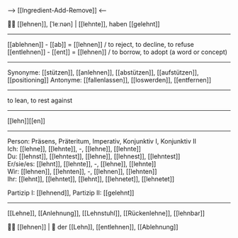  --> [[Ingredient-Add-Remove]] <--

🙅‍♀️ [[lehnen]], [ˈleːnən] | [[lehnte]], haben [[gelehnt]]

---
[[ablehnen]] - [[ab]] = [[lehnen]]   / to reject, to decline, to refuse
[[entlehnen]] - [[ent]] = [[lehnen]] / to borrow, to adopt (a word or concept)


---
Synonyme: [[stützen]], [[anlehnen]], [[abstützen]], [[aufstützen]], [[positioning]]
Antonyme: [[fallenlassen]], [[loswerden]], [[entfernen]]

---
to lean, to rest against

---
[[lehn]][[en]]
   

---

Person: Präsens, Präteritum, Imperativ, Konjunktiv I, Konjunktiv II  
Ich: [[lehne]], [[lehnte]], -, [[lehne]], [[lehnte]]  
Du: [[lehnst]], [[lehntest]], [[lehne]], [[lehnest]], [[lehntest]]  
Er/sie/es: [[lehnt]], [[lehnte]], -, [[lehne]], [[lehnte]]  
Wir: [[lehnen]], [[lehnten]], -, [[lehnen]], [[lehnten]]  
Ihr: [[lehnt]], [[lehntet]], [[lehnt]], [[lehnetet]], [[lehnetet]]  

Partizip I: [[lehnend]], 
Partizip II: [[gelehnt]]

---
[[Lehne]], [[Anlehnung]], [[Lehnstuhl]], [[Rückenlehne]], [[lehnbar]]

🙅‍♀️ [[lehnen]] | 🗽 der [[Lehn]], [[entlehnen]], [[Ablehnung]]